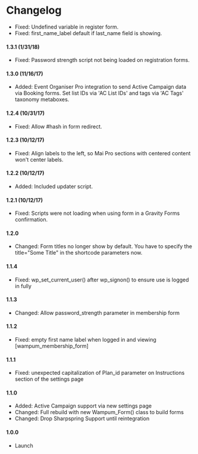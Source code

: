 # Changelog

* Fixed: Undefined variable in register form.
* Fixed: first_name_label default if last_name field is showing.

#### 1.3.1 (1/31/18)
* Fixed: Password strength script not being loaded on registration forms.

#### 1.3.0 (11/16/17)
* Added: Event Organiser Pro integration to send Active Campaign data via Booking forms. Set list IDs via 'AC List IDs' and tags via 'AC Tags' taxonomy metaboxes.

#### 1.2.4 (10/31/17)
* Fixed: Allow #hash in form redirect.

#### 1.2.3 (10/12/17)
* Fixed: Align labels to the left, so Mai Pro sections with centered content won't center labels.

#### 1.2.2 (10/12/17)
* Added: Included updater script.

#### 1.2.1 (10/12/17)
* Fixed: Scripts were not loading when using form in a Gravity Forms confirmation.

#### 1.2.0
* Changed: Form titles no longer show by default. You have to specify the title="Some Title" in the shortcode parameters now.

#### 1.1.4
* Fixed: wp_set_current_user() after wp_signon() to ensure use is logged in fully

#### 1.1.3
* Changed: Allow password_strength parameter in membership form

#### 1.1.2
* Fixed: empty first name label when logged in and viewing [wampum_membership_form]

#### 1.1.1
* Fixed: unexpected capitalization of Plan_id parameter on Instructions section of the settings page

#### 1.1.0
* Added: Active Campaign support via new settings page
* Changed: Full rebuild with new Wampum_Form() class to build forms
* Changed: Drop Sharpspring Support until reintegration

#### 1.0.0
* Launch
